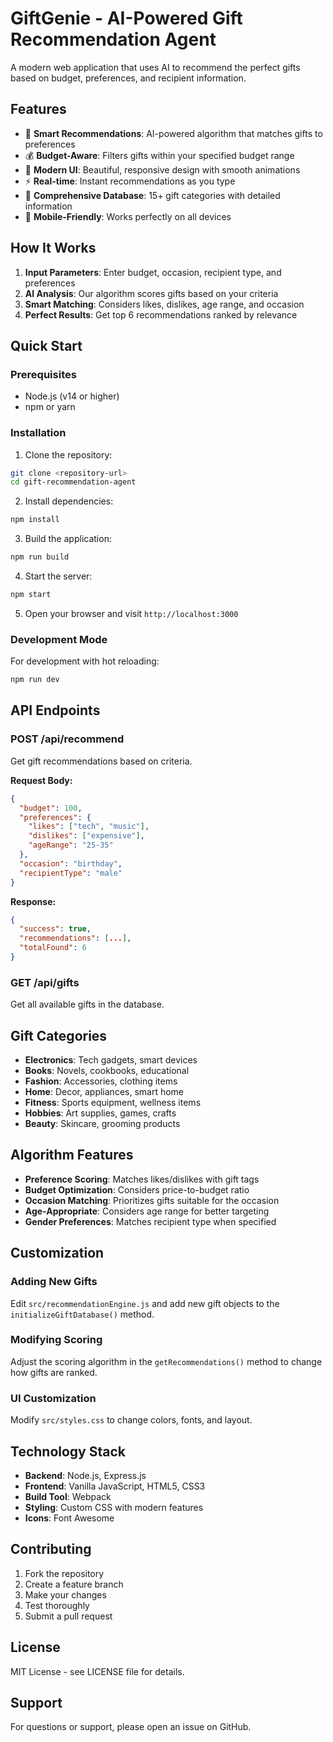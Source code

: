 # GiftGenie - AI-Powered Gift Recommendation Agent

A modern web application that uses AI to recommend the perfect gifts based on budget, preferences, and recipient information.

## Features

- 🎯 **Smart Recommendations**: AI-powered algorithm that matches gifts to preferences
- 💰 **Budget-Aware**: Filters gifts within your specified budget range
- 🎨 **Modern UI**: Beautiful, responsive design with smooth animations
- ⚡ **Real-time**: Instant recommendations as you type
- 🎁 **Comprehensive Database**: 15+ gift categories with detailed information
- 📱 **Mobile-Friendly**: Works perfectly on all devices

## How It Works

1. **Input Parameters**: Enter budget, occasion, recipient type, and preferences
2. **AI Analysis**: Our algorithm scores gifts based on your criteria
3. **Smart Matching**: Considers likes, dislikes, age range, and occasion
4. **Perfect Results**: Get top 6 recommendations ranked by relevance

## Quick Start

### Prerequisites
- Node.js (v14 or higher)
- npm or yarn

### Installation

1. Clone the repository:
```bash
git clone <repository-url>
cd gift-recommendation-agent
```

2. Install dependencies:
```bash
npm install
```

3. Build the application:
```bash
npm run build
```

4. Start the server:
```bash
npm start
```

5. Open your browser and visit `http://localhost:3000`

### Development Mode

For development with hot reloading:

```bash
npm run dev
```

## API Endpoints

### POST /api/recommend
Get gift recommendations based on criteria.

**Request Body:**
```json
{
  "budget": 100,
  "preferences": {
    "likes": ["tech", "music"],
    "dislikes": ["expensive"],
    "ageRange": "25-35"
  },
  "occasion": "birthday",
  "recipientType": "male"
}
```

**Response:**
```json
{
  "success": true,
  "recommendations": [...],
  "totalFound": 6
}
```

### GET /api/gifts
Get all available gifts in the database.

## Gift Categories

- **Electronics**: Tech gadgets, smart devices
- **Books**: Novels, cookbooks, educational
- **Fashion**: Accessories, clothing items
- **Home**: Decor, appliances, smart home
- **Fitness**: Sports equipment, wellness items
- **Hobbies**: Art supplies, games, crafts
- **Beauty**: Skincare, grooming products

## Algorithm Features

- **Preference Scoring**: Matches likes/dislikes with gift tags
- **Budget Optimization**: Considers price-to-budget ratio
- **Occasion Matching**: Prioritizes gifts suitable for the occasion
- **Age-Appropriate**: Considers age range for better targeting
- **Gender Preferences**: Matches recipient type when specified

## Customization

### Adding New Gifts
Edit `src/recommendationEngine.js` and add new gift objects to the `initializeGiftDatabase()` method.

### Modifying Scoring
Adjust the scoring algorithm in the `getRecommendations()` method to change how gifts are ranked.

### UI Customization
Modify `src/styles.css` to change colors, fonts, and layout.

## Technology Stack

- **Backend**: Node.js, Express.js
- **Frontend**: Vanilla JavaScript, HTML5, CSS3
- **Build Tool**: Webpack
- **Styling**: Custom CSS with modern features
- **Icons**: Font Awesome

## Contributing

1. Fork the repository
2. Create a feature branch
3. Make your changes
4. Test thoroughly
5. Submit a pull request

## License

MIT License - see LICENSE file for details.

## Support

For questions or support, please open an issue on GitHub.
